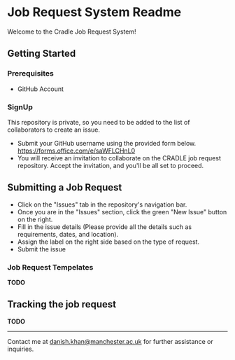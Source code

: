 # Job Request System Readme

Welcome to the Cradle Job Request System!

## Getting Started

### Prerequisites

- GitHub Account

### SignUp

This repository is private, so you need to be added to the list of collaborators to create an issue.
- Submit your GitHub username using the provided form below.<br>
  https://forms.office.com/e/saWFLCHnL0 
- You will receive an invitation to collaborate on the CRADLE job request repository. Accept the invitation, and you'll be all set to proceed.

## Submitting a Job Request
- Click on the "Issues" tab in the repository's navigation bar.
- Once you are in the "Issues" section, click the green "New Issue" button on the right.
- Fill in the issue details (Please provide all the details such as requirements, dates, and location).
- Assign the label on the right side based on the type of request.
- Submit the issue

### Job Request Tempelates 
**TODO**

## Tracking the job request
**TODO**

---
Contact me at danish.khan@manchester.ac.uk for further assistance or inquiries.
